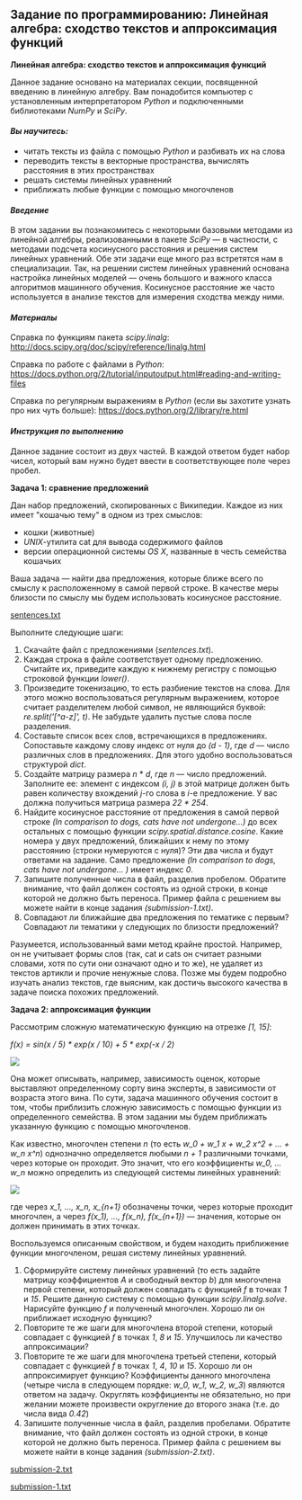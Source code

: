 ## Задание по программированию: Линейная алгебра: сходство текстов и аппроксимация функций ##

**Линейная алгебра: сходство текстов и аппроксимация функций**

Данное задание основано на материалах секции, посвященной введению в линейную алгебру. Вам понадобится компьютер с установленным интерпретатором *Python* и подключенными библиотеками *NumPy* и *SciPy*.

#### *Вы научитесь:* ####

* читать тексты из файла с помощью *Python* и разбивать их на слова
* переводить тексты в векторные пространства, вычислять расстояния в этих пространствах
* решать системы линейных уравнений
* приближать любые функции с помощью многочленов

#### *Введение* ####

В этом задании вы познакомитесь с некоторыми базовыми методами из линейной алгебры, реализованными в пакете *SciPy* — в частности, с методами подсчета косинусного расстояния и решения систем линейных уравнений. Обе эти задачи еще много раз встретятся нам в специализации. Так, на решении систем линейных уравнений основана настройка линейных моделей — очень большого и важного класса алгоритмов машинного обучения. Косинусное расстояние же часто используется в анализе текстов для измерения сходства между ними.

#### *Материалы* ####

Справка по функциям пакета *scipy.linalg*: http://docs.scipy.org/doc/scipy/reference/linalg.html

Справка по работе с файлами в *Python*: https://docs.python.org/2/tutorial/inputoutput.html#reading-and-writing-files

Справка по регулярным выражениям в *Python* (если вы захотите узнать про них чуть больше): https://docs.python.org/2/library/re.html

#### *Инструкция по выполнению* ####

Данное задание состоит из двух частей. В каждой ответом будет набор чисел, который вам нужно будет ввести в соответствующее поле через пробел.

**Задача 1: сравнение предложений**

Дан набор предложений, скопированных с Википедии. Каждое из них имеет "кошачью тему" в одном из трех смыслов:

* кошки (животные)
* *UNIX*-утилита cat для вывода содержимого файлов
* версии операционной системы *OS X*, названные в честь семейства кошачьих

Ваша задача — найти два предложения, которые ближе всего по смыслу к расположенному в самой первой строке. В качестве меры близости по смыслу мы будем использовать косинусное расстояние.

[sentences.txt]()

Выполните следующие шаги:

1. Скачайте файл с предложениями (*sentences.txt*).
2. Каждая строка в файле соответствует одному предложению. Считайте их, приведите каждую к нижнему регистру с помощью строковой функции *lower()*.
3. Произведите токенизацию, то есть разбиение текстов на слова. Для этого можно воспользоваться регулярным выражением, которое считает разделителем любой символ, не являющийся буквой: *re.split('[^a-z]', t)*. Не забудьте удалить пустые слова после разделения.
4. Составьте список всех слов, встречающихся в предложениях. Сопоставьте каждому слову индекс от нуля до *(d - 1)*, где *d* — число различных слов в предложениях. Для этого удобно воспользоваться структурой *dict*.
5. Создайте матрицу размера *n* * *d*, где *n* — число предложений. Заполните ее: элемент с индексом *(i, j)* в этой матрице должен быть равен количеству вхождений *j*-го слова в *i*-е предложение. У вас должна получиться матрица размера *22 * 254*.
6. Найдите косинусное расстояние от предложения в самой первой строке *(In comparison to dogs, cats have not undergone...)* до всех остальных с помощью функции *scipy.spatial.distance.cosine*. Какие номера у двух предложений, ближайших к нему по этому расстоянию (строки нумеруются с нуля)? Эти два числа и будут ответами на задание. Само предложение *(In comparison to dogs, cats have not undergone... )* имеет индекс *0*.
7. Запишите полученные числа в файл, разделив пробелом. Обратите внимание, что файл должен состоять из одной строки, в конце которой не должно быть переноса. Пример файла с решением вы можете найти в конце задания *(submission-1.txt)*.
8. Совпадают ли ближайшие два предложения по тематике с первым? Совпадают ли тематики у следующих по близости предложений?

Разумеется, использованный вами метод крайне простой. Например, он не учитывает формы слов (так, cat и cats он считает разными словами, хотя по сути они означают одно и то же), не удаляет из текстов артикли и прочие ненужные слова. Позже мы будем подробно изучать анализ текстов, где выясним, как достичь высокого качества в задаче поиска похожих предложений.

**Задача 2: аппроксимация функции**

Рассмотрим сложную математическую функцию на отрезке *[1, 15]*:

*f(x) = sin(x / 5) * exp(x / 10) + 5 * exp(-x / 2)*

![](https://github.com/avtomato/Machine-learning-and-data-analysis/blob/master/img/src/YzsaOcqaEeW9HA7NOZMxaw_3d529582665934cff77bbcf55a28e43c_image01.png)

Она может описывать, например, зависимость оценок, которые выставляют определенному сорту вина эксперты, в зависимости от возраста этого вина. По сути, задача машинного обучения состоит в том, чтобы приблизить сложную зависимость с помощью функции из определенного семейства. В этом задании мы будем приближать указанную функцию с помощью многочленов.

Как известно, многочлен степени *n* (то есть *w_0 + w_1 x + w_2 x^2 + ... + w_n x^n*) однозначно определяется любыми *n + 1* различными точками, через которые он проходит. Это значит, что его коэффициенты *w_0, ... w_n* можно определить из следующей системы линейных уравнений:

![](https://github.com/avtomato/Machine-learning-and-data-analysis/blob/master/img/src/SLHK79HnEeWvxwo5BbZD3w_ed4fb0020ad6ccb0b2e2ea50468b7789_lineqn.png)

где через *x_1, ..., x_n, x_{n+1}* обозначены точки, через которые проходит многочлен, а через *f(x_1), ..., f(x_n), f(x_{n+1})* — значения, которые он должен принимать в этих точках.

Воспользуемся описанным свойством, и будем находить приближение функции многочленом, решая систему линейных уравнений.

1. Сформируйте систему линейных уравнений (то есть задайте матрицу коэффициентов *A* и свободный вектор *b*) для многочлена первой степени, который должен совпадать с функцией *f* в точках *1* и *15*. Решите данную систему с помощью функции *scipy.linalg.solve*. Нарисуйте функцию *f* и полученный многочлен. Хорошо ли он приближает исходную функцию?
2. Повторите те же шаги для многочлена второй степени, который совпадает с функцией *f* в точках *1*, *8* и *15*. Улучшилось ли качество аппроксимации?
3. Повторите те же шаги для многочлена третьей степени, который совпадает с функцией *f* в точках *1*, *4*, *10* и *15*. Хорошо ли он аппроксимирует функцию? Коэффициенты данного многочлена (четыре числа в следующем порядке: *w_0, w_1, w_2, w_3*) являются ответом на задачу. Округлять коэффициенты не обязательно, но при желании можете произвести округление до второго знака (т.е. до числа вида *0.42*)
4. Запишите полученные числа в файл, разделив пробелами. Обратите внимание, что файл должен состоять из одной строки, в конце которой не должно быть переноса. Пример файла с решением вы можете найти в конце задания *(submission-2.txt)*.

[submission-2.txt]()

[submission-1.txt]()